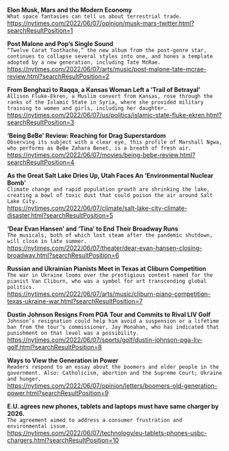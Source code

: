 **Elon Musk, Mars and the Modern Economy**\
`What space fantasies can tell us about terrestrial trade.`\
https://nytimes.com/2022/06/07/opinion/musk-mars-twitter.html?searchResultPosition=1

**Post Malone and Pop’s Single Sound**\
`“Twelve Carat Toothache,” the new album from the post-genre star, continues to collapse several styles into one, and hones a template adopted by a new generation, including Tate McRae.`\
https://nytimes.com/2022/06/07/arts/music/post-malone-tate-mcrae-review.html?searchResultPosition=2

**From Benghazi to Raqqa, a Kansas Woman Left a ‘Trail of Betrayal’**\
`Allison Fluke-Ekren, a Muslim convert from Kansas, rose through the ranks of the Islamic State in Syria, where she provided military training to women and girls, including her daughter.`\
https://nytimes.com/2022/06/07/us/politics/islamic-state-fluke-ekren.html?searchResultPosition=3

**‘Being BeBe’ Review: Reaching for Drag Superstardom**\
`Observing its subject with a clear eye, this profile of Marshall Ngwa, who performs as BeBe Zahara Benet, is a breath of fresh air.`\
https://nytimes.com/2022/06/07/movies/being-bebe-review.html?searchResultPosition=4

**As the Great Salt Lake Dries Up, Utah Faces An ‘Environmental Nuclear Bomb’**\
`Climate change and rapid population growth are shrinking the lake, creating a bowl of toxic dust that could poison the air around Salt Lake City.`\
https://nytimes.com/2022/06/07/climate/salt-lake-city-climate-disaster.html?searchResultPosition=5

**‘Dear Evan Hansen’ and ‘Tina’ to End Their Broadway Runs**\
`The musicals, both of which lost steam after the pandemic shutdown, will close in late summer.`\
https://nytimes.com/2022/06/07/theater/dear-evan-hansen-closing-broadway.html?searchResultPosition=6

**Russian and Ukrainian Pianists Meet in Texas at Cliburn Competition**\
`The war in Ukraine looms over the prestigious contest named for the pianist Van Cliburn, who was a symbol for art transcending global politics.`\
https://nytimes.com/2022/06/07/arts/music/cliburn-piano-competition-texas-ukraine-war.html?searchResultPosition=7

**Dustin Johnson Resigns From PGA Tour and Commits to Rival LIV Golf**\
`Johnson’s resignation could help him avoid a suspension or a lifetime ban from the tour’s commissioner, Jay Monahan, who has indicated that punishment on that level was a possibility.`\
https://nytimes.com/2022/06/07/sports/golf/dustin-johnson-pga-liv-golf.html?searchResultPosition=8

**Ways to View the Generation in Power**\
`Readers respond to an essay about the boomers and older people in the government. Also: Catholicism, abortion and the Supreme Court; Ukraine and hunger.`\
https://nytimes.com/2022/06/07/opinion/letters/boomers-old-generation-power.html?searchResultPosition=9

**E.U. agrees new phones, tablets and laptops must have same charger by 2026.**\
`The agreement aimed to address a consumer frustration and environmental issue.`\
https://nytimes.com/2022/06/07/technology/eu-tablets-phones-usbc-chargers.html?searchResultPosition=10

